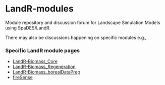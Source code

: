 # LandR-modules

Module repository and discussion forum for Landscape Simulation Models using SpaDES/LandR.

There may also be discussions happening on specific modules e.g., 

### Specific LandR module pages

- [LandR-Biomass_Core](https://github.com/PredictiveEcology/Biomass_Core)
- [LandR-Biomass_Regeneration](https://github.com/PredictiveEcology/Biomass_Regeneration)
- [LandR-Biomass_borealDataPrep](https://github.com/PredictiveEcology/Biomass_borealDataPrep)
- [fireSense](https://github.com/PredictiveEcology/fireSense)
